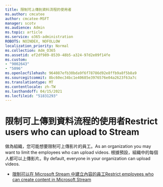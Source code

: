 ```yaml
---
title: 限制可上傳到資料流程的使用者
ms.author: cmcatee
author: cmcatee-MSFT
manager: scotv
ms.audience: Admin
ms.topic: article
ms.service: o365-administration
ROBOTS: NOINDEX, NOFOLLOW
localization_priority: Normal
ms.collection: Adm_O365
ms.assetid: ef2df989-8539-48b5-a324-97d2e09f14fe
ms.custom:
- "9002643"
- "5096"
ms.openlocfilehash: 964087efb30bda9f6f78786d92e8ffb9a8f5b8a9
ms.sourcegitcommit: 8bc60ec34bc1e40685e3976576e04a2623f63a7c
ms.translationtype: MT
ms.contentlocale: zh-TW
ms.lasthandoff: 04/15/2021
ms.locfileid: "51831293"
---
```

# <a name="restrict-users-who-can-upload-to-stream"></a><span data-ttu-id="10aab-102">限制可上傳到資料流程的使用者</span><span class="sxs-lookup"><span data-stu-id="10aab-102">Restrict users who can upload to Stream</span></span>

<span data-ttu-id="10aab-103">做為組織，您可能想要限制可上傳影片的員工。</span><span class="sxs-lookup"><span data-stu-id="10aab-103">As an organization you may want to limit the employees who can upload videos.</span></span> <span data-ttu-id="10aab-104">根據預設，組織中的每個人都可以上傳影片。</span><span class="sxs-lookup"><span data-stu-id="10aab-104">By default, everyone in your organization can upload videos.</span></span>

- [<span data-ttu-id="10aab-105">限制可以在 Microsoft Stream 中建立內容的員工</span><span class="sxs-lookup"><span data-stu-id="10aab-105">Restrict employees who can create content in Microsoft Stream</span></span>](https://docs.microsoft.com/stream/restrict-uploaders)
